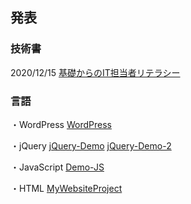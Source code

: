 ## 発表
### 技術書
2020/12/15 [基礎からのIT担当者リテラシー](https://docs.google.com/presentation/d/1SmacBYbcoIw9rQQsWN0RQShoVk3jqEiGyAXpjuIHRLw/edit?usp=sharing)

### 言語
・WordPress
[WordPress](https://github.com/Kyoko-Kono/wordpress)

・jQuery
[jQuery-Demo](https://github.com/Kyoko-Kono/jQuery-Demo)
[jQuery-Demo-2](https://github.com/Kyoko-Kono/jQuery-Demo-2)

・JavaScript
[Demo-JS](https://github.com/Kyoko-Kono/Demo-JS)

・HTML
[MyWebsiteProject](https://github.com/Kyoko-Kono/MyWebsiteProject)

